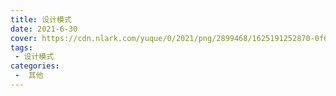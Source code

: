 ```yaml
---
title: 设计模式
date: 2021-6-30
cover: https://cdn.nlark.com/yuque/0/2021/png/2899468/1625191252870-0f6c099f-03d4-40e6-9b67-72b07a308e16.png
tags:
 - 设计模式
categories:
 -  其他
---
```


<template>
    <div>
        <img src="https://cdn.nlark.com/yuque/0/2021/png/2899468/1625191252870-0f6c099f-03d4-40e6-9b67-72b07a308e16.png" referrerpolicy="no-referrer">
        <img src="https://cdn.nlark.com/yuque/0/2021/png/2899468/1625191238956-c8ac9d01-cfc0-4ca4-8ba1-e4ddfa4036dc.png" referrerpolicy="no-referrer">
    </div>
     <el-card shadow="always">
     <p>资源下载地址:</p>
          <div>
           <div><el-link :underline="false" href="https://element.eleme.io" target="_blank">javascript 设计模式系统讲解与应用</el-link></div>
           <div><el-link :underline="false" type="primary">链接: https://pan.baidu.com/s/16qYo_PqqXXKItDO2bfVQwA  密码: t1or</el-link></div>
          </div>
     </el-card>
      <my-money></my-money>
</template>
